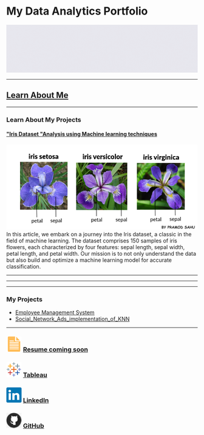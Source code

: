 # My Data Analytics Portfolio
[<img src="images/Github portfolio banner GIF.gif?raw=true"/>](https://www.linkedin.com/in/pramod-sahu-1b34b8256/)

---






## [Learn About Me](/aboutme.md)






---



### Learn About My Projects



#### ["Iris Dataset "Analysis using Machine learning techniques](https://www.linkedin.com/pulse/iris-dataset-analysis-using-machine-learning-techniques-pramod-sahu-g3kgf/)
[<img src="images/iris-dataset.png.png"/>](https://www.linkedin.com/pulse/iris-dataset-analysis-using-machine-learning-techniques-pramod-sahu-g3kgf/)
In this article, we embark on a journey into the Iris dataset, a classic in the field of machine learning. The dataset comprises 150 samples of iris flowers, each characterized by four features: sepal length, sepal width, petal length, and petal width. Our mission is to not only understand the data but also build and optimize a machine learning model for accurate classification.


---





---


---


### My Projects

- [Employee Management System](https://github.com/Sahu337778/employee-management-system)
- [Social_Network_Ads_implementation_of_KNN](https://github.com/Sahu337778/Social_Network_Ads_implementation_of_KNN)


---
### [<img src="images/doc_icon.png?raw=true"/>](https://www.linkedin.com/in/pramod-sahu-1b34b8256/)      [Resume coming soon](https://www.linkedin.com/in/pramod-sahu-1b34b8256/) 


### [<img src="images/tableau_icon.png?raw=true"/>](https://public.tableau.com/app/profile/pramod.sahu/vizzes)   [Tableau](https://public.tableau.com/app/profile/pramod.sahu/vizzes)





### [<img src="images/linkedin_icon.png?raw=true"/>](https://www.linkedin.com/in/pramod-sahu-1b34b8256/)                                     [LinkedIn](https://www.linkedin.com/in/pramod-sahu-1b34b8256/)












### [<img src="images/GitHub_icon40.png?raw=true"/>](https://github.com/Sahu337778)             [GitHub](https://github.com/Sahu337778)
